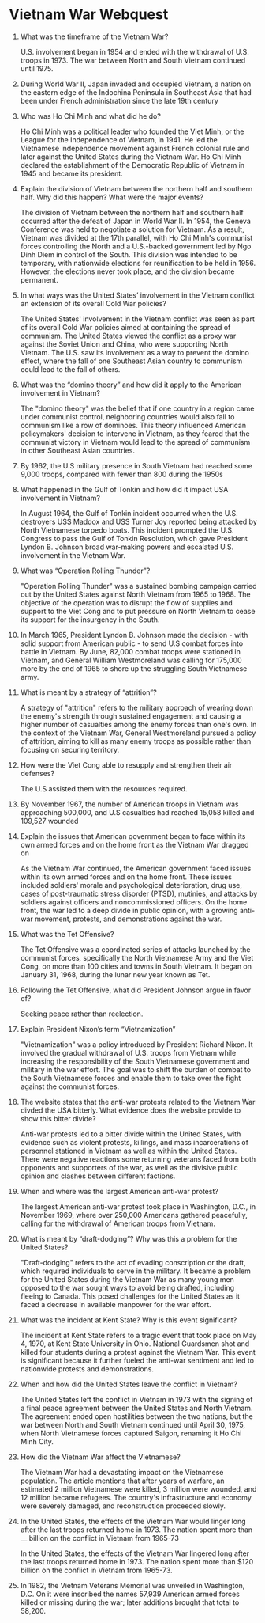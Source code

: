 # Vietnam War Webquest

1. What was the timeframe of the Vietnam War?

   U.S. involvement began in 1954 and ended with the withdrawal of U.S. troops in 1973. The war between North and South Vietnam continued until 1975.

2. During World War II, Japan invaded and occupied Vietnam, a nation on the eastern edge of the Indochina Peninsula in Southeast Asia that had been under French administration since the late 19th century
3. Who was Ho Chi Minh and what did he do?

   Ho Chi Minh was a political leader who founded the Viet Minh, or the League for the Independence of Vietnam, in 1941. He led the Vietnamese independence movement against French colonial rule and later against the United States during the Vietnam War. Ho Chi Minh declared the establishment of the Democratic Republic of Vietnam in 1945 and became its president.

4. Explain the division of Vietnam between the northern half and southern half. Why did this happen? What were the major events?

   The division of Vietnam between the northern half and southern half occurred after the defeat of Japan in World War II. In 1954, the Geneva Conference was held to negotiate a solution for Vietnam. As a result, Vietnam was divided at the 17th parallel, with Ho Chi Minh's communist forces controlling the North and a U.S.-backed government led by Ngo Dinh Diem in control of the South. This division was intended to be temporary, with nationwide elections for reunification to be held in 1956. However, the elections never took place, and the division became permanent.

5. In what ways was the United States’ involvement in the Vietnam conflict an extension of its overall Cold War policies?

   The United States' involvement in the Vietnam conflict was seen as part of its overall Cold War policies aimed at containing the spread of communism. The United States viewed the conflict as a proxy war against the Soviet Union and China, who were supporting North Vietnam. The U.S. saw its involvement as a way to prevent the domino effect, where the fall of one Southeast Asian country to communism could lead to the fall of others.

6. What was the “domino theory” and how did it apply to the American involvement in Vietnam?

   The "domino theory" was the belief that if one country in a region came under communist control, neighboring countries would also fall to communism like a row of dominoes. This theory influenced American policymakers' decision to intervene in Vietnam, as they feared that the communist victory in Vietnam would lead to the spread of communism in other Southeast Asian countries.

7. By 1962, the U.S military presence in South Vietnam had reached some 9,000 troops, compared with fewer than 800 during the 1950s
8. What happened in the Gulf of Tonkin and how did it impact USA involvement in Vietnam?

   In August 1964, the Gulf of Tonkin incident occurred when the U.S. destroyers USS Maddox and USS Turner Joy reported being attacked by North Vietnamese torpedo boats. This incident prompted the U.S. Congress to pass the Gulf of Tonkin Resolution, which gave President Lyndon B. Johnson broad war-making powers and escalated U.S. involvement in the Vietnam War.

9. What was “Operation Rolling Thunder”?

   "Operation Rolling Thunder" was a sustained bombing campaign carried out by the United States against North Vietnam from 1965 to 1968. The objective of the operation was to disrupt the flow of supplies and support to the Viet Cong and to put pressure on North Vietnam to cease its support for the insurgency in the South.

10. In March 1965, President Lyndon B. Johnson made the decision - with solid support from American public - to send U.S combat forces into battle in Vietnam. By June, 82,000 combat troops were stationed in Vietnam, and General William Westmoreland was calling for 175,000 more by the end of 1965 to shore up the struggling South Vietnamese army.
11. What is meant by a strategy of “attrition”?

    A strategy of "attrition" refers to the military approach of wearing down the enemy's strength through sustained engagement and causing a higher number of casualties among the enemy forces than one's own. In the context of the Vietnam War, General Westmoreland pursued a policy of attrition, aiming to kill as many enemy troops as possible rather than focusing on securing territory.

12. How were the Viet Cong able to resupply and strengthen their air defenses?

    The U.S assisted them with the resources required.

13. By November 1967, the number of American troops in Vietnam was approaching 500,000, and U.S casualties had reached 15,058 killed and 109,527 wounded
14. Explain the issues that American government began to face within its own armed forces and on the home front as the Vietnam War dragged on

    As the Vietnam War continued, the American government faced issues within its own armed forces and on the home front. These issues included soldiers' morale and psychological deterioration, drug use, cases of post-traumatic stress disorder (PTSD), mutinies, and attacks by soldiers against officers and noncommissioned officers. On the home front, the war led to a deep divide in public opinion, with a growing anti-war movement, protests, and demonstrations against the war.

15. What was the Tet Offensive?

    The Tet Offensive was a coordinated series of attacks launched by the communist forces, specifically the North Vietnamese Army and the Viet Cong, on more than 100 cities and towns in South Vietnam. It began on January 31, 1968, during the lunar new year known as Tet.

16. Following the Tet Offensive, what did President Johnson argue in favor of?

    Seeking peace rather than reelection.

17. Explain President Nixon’s term “Vietnamization”

    "Vietnamization" was a policy introduced by President Richard Nixon. It involved the gradual withdrawal of U.S. troops from Vietnam while increasing the responsibility of the South Vietnamese government and military in the war effort. The goal was to shift the burden of combat to the South Vietnamese forces and enable them to take over the fight against the communist forces.

18. The website states that the anti-war protests related to the Vietnam War divded the USA bitterly. What evidence does the website provide to show this bitter divide?

    Anti-war protests led to a bitter divide within the United States, with evidence such as violent protests, killings, and mass incarcerations of personnel stationed in Vietnam as well as within the United States. There were negative reactions some returning veterans faced from both opponents and supporters of the war, as well as the divisive public opinion and clashes between different factions.

19. When and where was the largest American anti-war protest?

    The largest American anti-war protest took place in Washington, D.C., in November 1969, where over 250,000 Americans gathered peacefully, calling for the withdrawal of American troops from Vietnam.

20. What is meant by “draft-dodging”? Why was this a problem for the United States?

    "Draft-dodging" refers to the act of evading conscription or the draft, which required individuals to serve in the military. It became a problem for the United States during the Vietnam War as many young men opposed to the war sought ways to avoid being drafted, including fleeing to Canada. This posed challenges for the United States as it faced a decrease in available manpower for the war effort.

21. What was the incident at Kent State? Why is this event significant?

    The incident at Kent State refers to a tragic event that took place on May 4, 1970, at Kent State University in Ohio. National Guardsmen shot and killed four students during a protest against the Vietnam War. This event is significant because it further fueled the anti-war sentiment and led to nationwide protests and demonstrations.

22. When and how did the United States leave the conflict in Vietnam?

    The United States left the conflict in Vietnam in 1973 with the signing of a final peace agreement between the United States and North Vietnam. The agreement ended open hostilities between the two nations, but the war between North and South Vietnam continued until April 30, 1975, when North Vietnamese forces captured Saigon, renaming it Ho Chi Minh City.

23. How did the Vietnam War affect the Vietnamese?

    The Vietnam War had a devastating impact on the Vietnamese population. The article mentions that after years of warfare, an estimated 2 million Vietnamese were killed, 3 million were wounded, and 12 million became refugees. The country's infrastructure and economy were severely damaged, and reconstruction proceeded slowly.

24. In the United States, the effects of the Vietnam War would linger long after the last troops returned home in 1973. The nation spent more than __ billion on the conflict in Vietnam from 1965-73

    In the United States, the effects of the Vietnam War lingered long after the last troops returned home in 1973. The nation spent more than $120 billion on the conflict in Vietnam from 1965-73.

25. In 1982, the Vietnam Veterans Memorial was unveiled in Washington, D.C. On it were inscribed the names 57,939 American armed forces killed or missing during the war; later additions brought that total to 58,200.